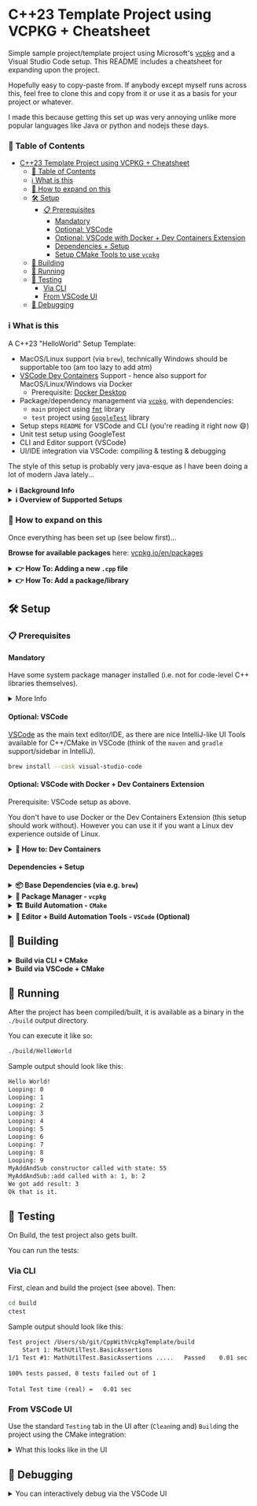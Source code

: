 # C++23 Template Project using VCPKG + Cheatsheet

Simple sample project/template project using Microsoft's [vcpkg](https://vcpkg.io/en/) and a Visual Studio Code setup. This README includes a cheatsheet for expanding upon the project.

Hopefully easy to copy-paste from. If anybody except myself runs across this, feel free to clone this and copy from it or use it as a basis for your project or whatever.

I made this because getting this set up was very annoying unlike more popular languages like Java or python and nodejs these days.

### 📑 Table of Contents

- [C++23 Template Project using VCPKG + Cheatsheet](#c23-template-project-using-vcpkg--cheatsheet)
    - [📑 Table of Contents](#-table-of-contents)
    - [ℹ️ What is this](#ℹ️-what-is-this)
    - [🧩 How to expand on this](#-how-to-expand-on-this)
  - [🛠️ Setup](#️-setup)
    - [📋 Prerequisites](#-prerequisites)
      - [Mandatory](#mandatory)
      - [Optional: VSCode](#optional-vscode)
      - [Optional: VSCode with Docker + Dev Containers Extension](#optional-vscode-with-docker--dev-containers-extension)
      - [Dependencies + Setup](#dependencies--setup)
      - [Setup CMake Tools to use `vcpkg`](#setup-cmake-tools-to-use-vcpkg)
  - [🔨 Building](#-building)
  - [🏃 Running](#-running)
  - [🧪 Testing](#-testing)
    - [Via CLI](#via-cli)
    - [From VSCode UI](#from-vscode-ui)
  - [🔴 Debugging](#-debugging)


### ℹ️ What is this

A C++23 "HelloWorld" Setup Template:

- MacOS/Linux support (via `brew`), technically Windows should be supportable too (am too lazy to add atm)
- [VSCode Dev Containers](https://marketplace.visualstudio.com/items?itemName=ms-vscode-remote.remote-containers) Support - hence also support for MacOS/Linux/Windows via Docker
    - Prerequisite: [Docker Desktop](https://www.docker.com/products/docker-desktop/)
- Package/dependency management via [`vcpkg`](https://vcpkg.io/en/), with dependencies:
    - `main` project using [`fmt`](https://vcpkg.io/en/package/fmt) library
    - `test` project using [`GoogleTest`](https://vcpkg.io/en/package/gtest) library
- Setup steps `README` for VSCode and CLI (you're reading it right now 😄)
- Unit test setup using GoogleTest
- CLI and Editor support (VSCode)
- UI/IDE integration via VSCode: compiling & testing & debugging

The style of this setup is probably very java-esque as I have been doing a lot of modern Java lately...

<details>
<summary><b>ℹ️ Background Info</b></summary>

> **For the initiated** (java people): you can think of this as those templates that you can get in [IntelliJ](https://www.jetbrains.com/idea/)
> when you are creating a new project.
>
> They set up the entire java directory structure, `/test` and `/main`
> folders, a `Main` class with a "Hello World" function, a Test class with unit testing framework [JUnit](https://junit.org/junit5/) and a sample test, a maven `pom.xml` ([dependencies management](https://mvnrepository.com/) via the [maven](https://maven.apache.org/) cli tool) with your specified Java Language Level (e.g. `21`), etc.
> The idea is that anybody can clone a repo set up like that, and so long as they have java installed, they can immediately get set up with it
> and debug everything. Dependencies are also centrally managed via maven and locked in place by version -- retrieving dependencies is standardised into maven. Finding dependencies is easy via the `maven` package browser.
>
> It basically gives you a template that is very easy to add stuff on top of, saving you the hassle of setting up that entire structure from scratch.
>
> I want to have something like this but for C++, hence this repo.
</details>


<details>
<summary><b>ℹ️ Overview of Supported Setups</b></summary>

- MacOS
  - MacOS native ✅
  - MacOS + [Docker](https://www.docker.com/products/docker-desktop/) + [Dev Containers Extension](https://marketplace.visualstudio.com/items?itemName=ms-vscode-remote.remote-containers) (isolated "local linux VM" on MacOS) ✅
- Linux
  - Linux native ✅
  - Linux + [Docker](https://www.docker.com/products/docker-desktop/) + [Dev Containers Extension](https://marketplace.visualstudio.com/items?itemName=ms-vscode-remote.remote-containers) (isolated "local linux VM") ✅
- Windows
  - Windows native ❓ (TODO: to be validated/updated here if it works)
  - Windows + [WSL](https://learn.microsoft.com/en-us/windows/wsl/) + [WSL Extension](https://marketplace.visualstudio.com/items?itemName=ms-vscode-remote.remote-wsl) ✅
  - Windows + [Docker](https://www.docker.com/products/docker-desktop/) + [Dev Containers Extension](https://marketplace.visualstudio.com/items?itemName=ms-vscode-remote.remote-containers) (isolated "local linux VM" on Windows) ✅
</details>

### 🧩 How to expand on this

Once everything has been set up (see below first)...

**Browse for available packages** here: [vcpkg.io/en/packages](https://vcpkg.io/en/packages?query=)


<details>
<summary><b>👉 How To: Adding a new <code>.cpp</code> file</b></summary>
<br>

Then it needs to be "registered" in `CMakeLists.txt`.

Suppose you add a file `./src/mynewfile.cpp`, then we add it to the main executable:

```makefile
add_executable(
    ${PROJECT_EXECUTABLE_NAME}
    src/main.cpp
    src/mathutil.cpp
    src/mynewfile.cpp # <- [NEW] needs to be added to the main executable
)
```

And to the test executable:
```makefile
add_executable(
    ${PROJECT_TEST_EXECUTABLE_NAME}
    src/mathutil.cpp
    src/mynewfile.cpp # <- [NEW] needs to be added to the test executable
    # test files:
    test/test_mathutil.cpp
    test/test_mynewfile.cpp # <- [NEW] (if you want to add unit tests for your new file)
)
```

If you are adding a new file, it's probably a good idea to add unit tests for your new logic.
So it is suggested to create a test file like `./tests/test_mynewfile.cpp` and add Unit Tests to
it, mirroring the existing tests (or going off of the GoogleTest docs).

</details>

<details>
<summary><b>👉 How To: Add a package/library</b></summary>
<br>

First, make sure to update the list of available library packages by going to the directory where you cloned `vcpkg`
(how to do this is explained in the "Setup" section), and then running:
```sh
git pull --ff-only
```

Suppose you want to add [gtest](https://github.com/google/googletest) (the idea is equivalent for other packages/libraries that are available in `vcpkg`):

1\. Add it to `vcpkg.json`
```sh
vcpkg add port gtest
```

2\. Add it as a dependency/requirement in `CMakeLists.txt`:
```makefile
find_package(gtest CONFIG REQUIRED)
```

3\. Add additional entries to `CMakeLists.txt` (these are library-specific).
For example using [Quickstart CMake from GoogleTest](https://google.github.io/googletest/quickstart-cmake.html)

So, for this particular library, we need to also add all of this (which is mentioned in the library's docs):
```makefile
enable_testing()

target_link_libraries(
    ${PROJECT_TEST_EXECUTABLE_NAME}
    PRIVATE
    fmt::fmt
    GTest::gtest_main # <- From the GoogleTest docs
)
# GoogleTest extra
include(GoogleTest) # Mentioned in the docs: https://google.github.io/googletest/quickstart-cmake.html
gtest_discover_tests(${PROJECT_TEST_EXECUTABLE_NAME}) # ^
```

</details>


## 🛠️ Setup

### 📋 Prerequisites

#### Mandatory

Have some system package manager installed (i.e. not for code-level C++ libraries themselves).

<details>
<summary>More Info</summary>

The subsequent commands are based on [brew](https://brew.sh/) (available on MacOS/Linux).

The setup can probably be adapted to Windows, too. Possibly using [chocolatey](https://chocolatey.org/). Alternatively, just use VSCode as your editor (optionally + Docker) to run this under Linux (WSL), then you don't need to bother making this work in Windows. You have two options for this:
- [WSL](https://learn.microsoft.com/en-us/windows/wsl/) + [WSL Extension](https://marketplace.visualstudio.com/items?itemName=ms-vscode-remote.remote-wsl) and run via the extension as if you are natively developing on Linux from here
- [Docker](https://www.docker.com/products/docker-desktop/) + [Dev Containers Extension](https://marketplace.visualstudio.com/items?itemName=ms-vscode-remote.remote-containers) - more details on that below (Section: "[VSCode with Docker + Dev Containers Extension](#vscode-with-docker--dev-containers-extension)")
</details>


#### Optional: VSCode

[VSCode](https://code.visualstudio.com/download) as the main text editor/IDE, as there are nice IntelliJ-like UI Tools available for C++/CMake in VSCode (think of the `maven` and `gradle` support/sidebar in IntelliJ).

```sh
brew install --cask visual-studio-code
```

#### Optional: VSCode with Docker + Dev Containers Extension

Prerequisite: VSCode setup as above.

You don't have to use Docker or the Dev Containers Extension (this setup should work without).
However you can use it if you want a Linux dev experience outside of Linux.

<details>
<summary><b>🐳 How to: Dev Containers</b></summary>


You will have to install [Docker Desktop](https://www.docker.com/products/docker-desktop/). E.g. via `brew`:
```sh
brew install --cask docker
```

You will then install the [Dev Containers extension](https://marketplace.visualstudio.com/items?itemName=ms-vscode-remote.remote-containers) for vscode:

```sh
code --install-extension ms-vscode-remote.remote-containers
```

You then need to make sure that Docker Desktop is running. So open it and make sure it is running.

Once you have that installed and enabled, you can click this icon at the bottom-left of the VSCode window, and choose `Reopen in Container`:

![Bottom Left Remote Extension Icon](./docs/2025-04-22_09-17.png)

This will create a new Docker container using the `image` defined in [`./.devcontainer/devcontainer.json`](./.devcontainer/devcontainer.json). And it will "reload" VSCode into the container:

|  Docker Desktop | VSCode |
| ---- | ---- |
| ![Docker desktop view of what this looks like](./docs/2025-04-22_09-24.png) | ![What VSCode looks like inside of the container](./docs/2025-04-22_09-28.png) |

The `Terminal` you get in this window will be that of the container.

You will likely be prompted to (re)install a bunch of extensions at this point, which you should do, because the extensions "inside of the Container" are different and separate from the extensions on your host machine.


You can then proceed to the next steps in this guide. The idea of the "Dev Container" is that it will stick around and get reused while you work on this project, working like a VM. So you can install whatever tools you want in it at whatever locations.

</details>

#### Dependencies + Setup

<details>
<summary><b>📦 Base Dependencies (via e.g. <code>brew</code>)</b></summary>
<br>

First, install [brew](https://brew.sh/) (MacOS/Linux) or equivalent.


Then, install C++ build tools:

<details>
<summary>🍏 For MacOS</summary>
<br>

Run:
```sh
xcode-select --install
```
And click "OK" in any popups that appear regarding this.

</details>

<details>
<summary>🐧 For Linux (Ubuntu)</summary>
<br>

```sh
sudo apt-get update

# C++ Build tools
sudo apt-get install build-essential cmake cppcheck valgrind clang lldb llvm gdb
```
(The list is based on [this dockerfile for Dev Containers ubuntu 24.04](https://github.com/devcontainers/images/blob/0f13a9b8a31b9c81be78abfc404cc00748e946bb/src/cpp/.devcontainer/Dockerfile) which "just works")

</details>
<br>

</details>

<details>
<summary><b>🧰 Package Manager - <code>vcpkg</code></b></summary>
<br>

This project uses [vcpkg](https://vcpkg.io/en/) for C++ package/dependency management.

Set it up (once per dev machine):
```sh
cd ~/git # or whatever directory you use for git
git clone https://github.com/microsoft/vcpkg.git
cd vcpkg && ./bootstrap-vcpkg.sh
```

To make the `vcpkg` package manager globally available (see also [docs](https://learn.microsoft.com/en-us/vcpkg/get_started/get-started-vscode?pivots=shell-bash#4---set-up-environment-variables)):
```sh
# Let us assume you cloned the repo above into ~/git/vcpkg
VCPKG_REPO_CLONE_PATH=$HOME/git/vcpkg

# Append to end of ~/.zshrc (MacOS)
echo "export VCPKG_ROOT=$VCPKG_REPO_CLONE_PATH" >> ~/.zshrc
echo "export PATH=\$PATH:\$VCPKG_ROOT" >> ~/.zshrc
source ~/.zshrc # after you've made changes

# Append to end of ~/.bashrc (Linux/MacOS)
echo "export VCPKG_ROOT=$VCPKG_REPO_CLONE_PATH" >> ~/.bashrc
echo "export PATH=\$PATH:\$VCPKG_ROOT" >> ~/.bashrc
source ~/.bashrc # after you've made changes

# Test that the package manager works:
vcpkg --version
```

👉 **Browse for available packages**: use [vcpkg.io/en/packages](https://vcpkg.io/en/packages?query=)

(see also [this guide](https://learn.microsoft.com/en-us/vcpkg/get_started/get-started-vscode?pivots=shell-bash) for setting it up).
</details>

<details>
<summary><b>🏗️ Build Automation - <code>CMake</code></b></summary>
<br>

⚠️ First: ensure you return to the directory for this repo in your terminal!


The following setup is needed for Build Automation both via the CLI as well as via the VSCode UI.
See also the docs on the setup [here](https://learn.microsoft.com/en-us/vcpkg/get_started/get-started?pivots=shell-bash).

#### Setup CMake Tools to use `vcpkg`
To make the VSCode UI properly use the `vcpkg` executable,
update and add the following file with your path to the directory of the repo containing `vcpkg` (installed in the section above).

**[Option 1]** Automatically by running this command:

<details>
<summary>🍏 MacOS Command</summary>


```sh
# Let us assume you cloned the vcpkg repo into ~/git/vcpkg
VCPKG_REPO_CLONE_PATH=$HOME/git/vcpkg

cp ./CMakeUserPresets.json.example ./CMakeUserPresets.json
sed -i "" -e "s#<path to vcpkg>#$VCPKG_REPO_CLONE_PATH#g" ./CMakeUserPresets.json
```
</details>

<details>
<summary>🐧 Linux Command</summary>


```sh
# Let us assume you cloned the vcpkg repo into ~/git/vcpkg
VCPKG_REPO_CLONE_PATH=$HOME/git/vcpkg

cp ./CMakeUserPresets.json.example ./CMakeUserPresets.json
sed -i -e "s#<path to vcpkg>#$VCPKG_REPO_CLONE_PATH#g" ./CMakeUserPresets.json
```
</details>
<br>


**[Option 2]** Or manually:
1. Copy `./CMakeUserPresets.json.example` to `./CMakeUserPresets.json` (this file is ignored by git)
2. open `./CMakeUserPresets.json` and replace `<path to vcpkg>` with the absolute path to the directory containing the `vcpkg` executable.

</details>

<details>
<summary><b>📝 Editor + Build Automation Tools - <code>VSCode</code> (Optional)</b></summary>
<br>

It's not mandatory to use VSCode, but the project was set up around it.

First, install VSCode for your OS.
Next, install these extensions for working with C++ using VSCode:

```sh
code --install-extension ms-vscode.cpptools
code --install-extension ms-vscode.cpptools-extension-pack
code --install-extension ms-vscode.cmake-tools
code --install-extension vadimcn.vscode-lldb
code --install-extension hbenl.vscode-test-explorer
code --install-extension matepek.vscode-catch2-test-adapter
```

We will invoke Build Automation commands via the [CMake Tools extension](https://marketplace.visualstudio.com/items/?itemName=ms-vscode.cmake-tools). There's a few ways to do this (including strictly via the terminal but this would require additional setup).

This is very similar to e.g. `maven` for Java (think of `mvn clean compile`, `mvn test`, ...).

See also section "Building" below.

</details>

## 🔨 Building


<details>
<summary><b>Build via CLI + CMake</b></summary>
<br>

If you had existing build output, get rid of it:
```sh
rm -rf build
```

To build, we run:
```sh
mkdir build
# Runs the setup configured in CMakeUserPresets.json with { "name": "default", ... }
cmake --preset=Debug # or: Release
# Actually compiles the project
cmake --build build
```

(See also [docs here](https://learn.microsoft.com/en-us/vcpkg/get_started/get-started?pivots=shell-bash#4---build-and-run-the-project))
</details>

<details>
<summary><b>Build via VSCode + CMake</b></summary>
<br>

We invoke Build Automation commands via the [CMake Tools extension](https://marketplace.visualstudio.com/items/?itemName=ms-vscode.cmake-tools).

There's a few ways to do this (including strictly via the terminal but this would require additional setup).

This is very similar to e.g. `maven` for Java (think of `mvn clean compile`, `mvn test`, ...).

TL;DR (choose one):


<details>
<summary><b>a) Use VSCode Commands UI (⭐️ Recommended)</b></summary>
<br>

You can run the build steps via the UI, similar to how this works e.g. in IntelliJ for Java.

This is recommended due to it's convenience, but you can use whatever setup.

- Use the "`CMake`" tab in the left sidebar of VSCode (should have gotten added by default when you installed the [CMake Tools extension](https://marketplace.visualstudio.com/items/?itemName=ms-vscode.cmake-tools))
- If you want, you can move this extension's UI to the right sidebar by click-dragging to the right on the screen
- Use `Project Status` window and use `Pinned Commands` to pin useful commands like `Clean Rebuild` and `Build`
- You can execute commands by clicking on them in this UI

![Screenshot of the sidebar for the CMake Extension](./docs/2025-04-21_13-38.png)

</details>

<details>
<summary><b>b) Use VSCode Run Command (MacOS) </b></summary>
<br>

You can also run the Build steps via the "Run" bar:

- Invoke the `Run` bar in VSCode via `⌘ (Cmd)` +`⇧ (Shift)` + `P`
- Run CMake commands specific commands by typing `CMake: <Your Action>` in the `Run` bar (because the `Run` bar contains a bunch of stuff from VSCode and form your other extensions too)

</details>


<details>
<summary><b>c) Others: TODO add equivalent setups/commands</b></summary>
<br>

TODO...

It would basically come down to equivalent or the same commands, except you use `CTRL` in place of MacOs `Cmd`.

But to be validated/updated.

(Note from author: I'm actually mainly a Linux user, but learning to use MacOS during this project)

</details>
</details>

## 🏃 Running

After the project has been compiled/built, it is available as a binary in the `./build` output directory.

You can execute it like so:
```sh
./build/HelloWorld
```

Sample output should look like this:

```
Hello World!
Looping: 0
Looping: 1
Looping: 2
Looping: 3
Looping: 4
Looping: 5
Looping: 6
Looping: 7
Looping: 8
Looping: 9
MyAddAndSub constructor called with state: 55
MyAddAndSub::add called with a: 1, b: 2
We got add result: 3
Ok that is it.
```


## 🧪 Testing

On Build, the test project also gets built.

You can run the tests:

### Via CLI

First, clean and build the project (see above). Then:

```sh
cd build
ctest
```

Sample output should look like this:
```
Test project /Users/sb/git/CppWithVcpkgTemplate/build
    Start 1: MathUtilTest.BasicAssertions
1/1 Test #1: MathUtilTest.BasicAssertions .....   Passed    0.01 sec

100% tests passed, 0 tests failed out of 1

Total Test time (real) =   0.01 sec
```

### From VSCode UI

Use the standard `Testing` tab in the UI after (`Clean`ing and) `Build`ing
the project using the CMake integration:

<details>
<summary>What this looks like in the UI</summary>
<br>

![Screenshot of the Testing tab in VSCode](./docs/2025-04-21_17-49.png)
</details>

## 🔴 Debugging

<details>
<summary>You can interactively debug via the VSCode UI</summary>
<br>

1. Go to the `Run and Debug` tab
2. Set breakpoints in your files by clicking in the left margin and placing red dots, as usual
3. Choose a debug configuration
    1. Use `C++: Debug main` as the debug dropdown option to debug [`main.cpp`](./src/main.cpp)
    2. Use `C++: Debug test` as the debug dropdown option to debug the Unit Tests
4. When debugging Unit Tests, you can also:
    - Right-Click the icon next to a testcase and choose the "`Debug`" option there, to limit the debugging to that Unit Test
    - Right-Click tests in the Testing list and choose "`Debug`" there

<details>
<summary>👁️ Debug Tab Overview</summary>

![Debug Tab Overview](./docs/2025-04-21_18-58.png)
</details>

<details>
<summary>🐧 Debugging Example Linux via MacOS (Dev Containers)</summary>

![Debugging Example Linux via MacOS (Dev Containers)](./docs/2025-04-22_10-04.png)
</details>

<details>
<summary>🍏 Debugging Example native MacOS</summary>

![Debugging Example native MacOS](./docs/2025-04-22_12-28.png)
</details>

</details>